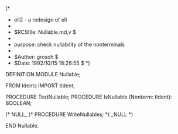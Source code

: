 
(*
 *	ell2 - a redesign of ell
 *
 *	$RCSfile: Nullable.md,v $
 *	
 *	purpose:	check nullability of the nonterminals
 *
 *	$Author: grosch $
 *	$Date: 1992/10/15 18:26:55 $
 *)

DEFINITION MODULE Nullable;

FROM Idents	IMPORT	tIdent;

PROCEDURE TestNullable;
PROCEDURE IsNullable	(Nonterm: tIdent): BOOLEAN;

(* NULL_ )*
PROCEDURE WriteNullables;
*( _NULL *)

END Nullable.
